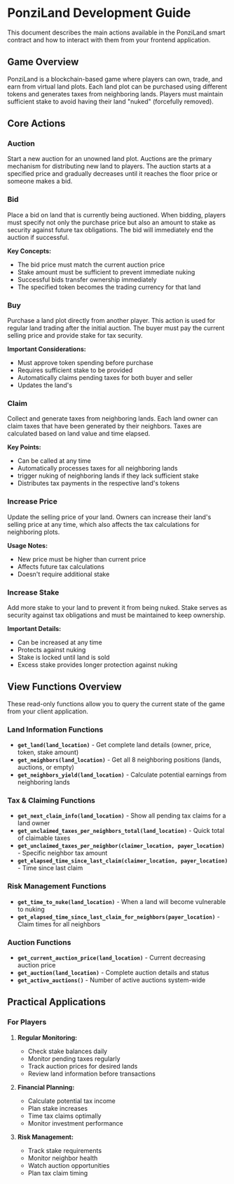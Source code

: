 # PonziLand Development Guide

This document describes the main actions available in the PonziLand smart contract and how to interact with them from your frontend application.

## Game Overview

PonziLand is a blockchain-based game where players can own, trade, and earn from virtual land plots. Each land plot can be purchased using different tokens and generates taxes from neighboring lands. Players must maintain sufficient stake to avoid having their land "nuked" (forcefully removed).

## Core Actions

### Auction
Start a new auction for an unowned land plot. Auctions are the primary mechanism for distributing new land to players. The auction starts at a specified price and gradually decreases until it reaches the floor price or someone makes a bid.


### Bid
Place a bid on land that is currently being auctioned. When bidding, players must specify not only the purchase price but also an amount to stake as security against future tax obligations. The bid will immediately end the auction if successful.

**Key Concepts:**
- The bid price must match the current auction price
- Stake amount must be sufficient to prevent immediate nuking
- Successful bids transfer ownership immediately
- The specified token becomes the trading currency for that land

### Buy
Purchase a land plot directly from another player. This action is used for regular land trading after the initial auction. The buyer must pay the current selling price and provide stake for tax security.

**Important Considerations:**
- Must approve token spending before purchase
- Requires sufficient stake to be provided
- Automatically claims pending taxes for both buyer and seller
- Updates the land's 

### Claim
Collect and generate taxes from neighboring lands. Each land owner can claim taxes that have been generated by their neighbors. Taxes are calculated based on land value and time elapsed.

**Key Points:**
- Can be called at any time
- Automatically processes taxes for all neighboring lands
- trigger nuking of neighboring lands if they lack sufficient stake
- Distributes tax payments in the respective land's tokens

### Increase Price
Update the selling price of your land. Owners can increase their land's selling price at any time, which also affects the tax calculations for neighboring plots.

**Usage Notes:**
- New price must be higher than current price
- Affects future tax calculations
- Doesn't require additional stake

### Increase Stake
Add more stake to your land to prevent it from being nuked. Stake serves as security against tax obligations and must be maintained to keep ownership.

**Important Details:**
- Can be increased at any time
- Protects against nuking
- Stake is locked until land is sold
- Excess stake provides longer protection against nuking

## View Functions Overview

These read-only functions allow you to query the current state of the game from your client application.

### Land Information Functions
- **`get_land(land_location)`** - Get complete land details (owner, price, token, stake amount)
- **`get_neighbors(land_location)`** - Get all 8 neighboring positions (lands, auctions, or empty)
- **`get_neighbors_yield(land_location)`** - Calculate potential earnings from neighboring lands

### Tax & Claiming Functions  
- **`get_next_claim_info(land_location)`** - Show all pending tax claims for a land owner
- **`get_unclaimed_taxes_per_neighbors_total(land_location)`** - Quick total of claimable taxes
- **`get_unclaimed_taxes_per_neighbor(claimer_location, payer_location)`** - Specific neighbor tax amount
- **`get_elapsed_time_since_last_claim(claimer_location, payer_location)`** - Time since last claim

### Risk Management Functions
- **`get_time_to_nuke(land_location)`** - When a land will become vulnerable to nuking
- **`get_elapsed_time_since_last_claim_for_neighbors(payer_location)`** - Claim times for all neighbors

### Auction Functions
- **`get_current_auction_price(land_location)`** - Current decreasing auction price
- **`get_auction(land_location)`** - Complete auction details and status
- **`get_active_auctions()`** - Number of active auctions system-wide


## Practical Applications

### For Players
1. **Regular Monitoring:**
   - Check stake balances daily
   - Monitor pending taxes regularly
   - Track auction prices for desired lands
   - Review land information before transactions

2. **Financial Planning:**
   - Calculate potential tax income
   - Plan stake increases
   - Time tax claims optimally
   - Monitor investment performance

3. **Risk Management:**
   - Track stake requirements
   - Monitor neighbor health
   - Watch auction opportunities
   - Plan tax claim timing
